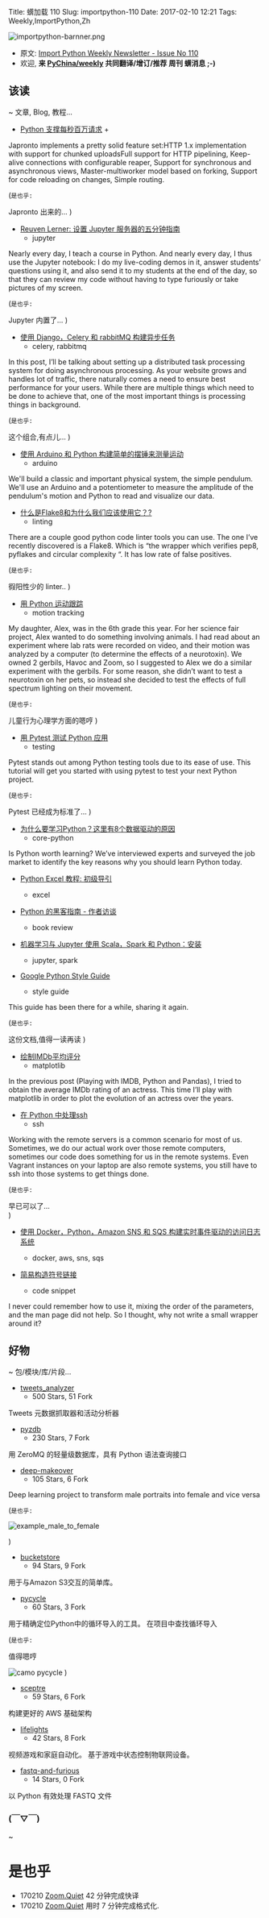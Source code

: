 Title: 蠎加载 110
Slug: importpython-110
Date: 2017-02-10 12:21
Tags: Weekly,ImportPython,Zh

![importpython-barnner.png](http://zoomq.qiniudn.com/ZQCollection/snap/importpython-barnner.png?imageView2/2/h/210)


- 原文: [Import Python Weekly Newsletter - Issue No 110](http://importpython.com/newsletter/no/110/)
- 欢迎, **来 [PyChina/weekly](https://github.com/PyChina/weekly) 共同翻译/增订/推荐 周刊 蠎消息 ;-)**

## 该读
~ 文章, Blog, 教程...


- [Python 支撑每秒百万请求](https://medium.com/@squeaky_pl/million-requests-per-second-with-python-95c137af319)
    + 

Japronto implements a pretty solid feature set:HTTP 1.x implementation with support for chunked uploadsFull support for HTTP pipelining, Keep-alive connections with configurable reaper, Support for synchronous and asynchronous views, Master-multiworker model based on forking, Support for code reloading on changes, Simple routing.

(`是也乎:`

Japronto 出来的...
)


- [Reuven Lerner: 设置 Jupyter 服务器的五分钟指南](http://blog.lerner.co.il/five-minute-guide-setting-jupyter-notebook-server/)
    + jupyter

Nearly every day, I teach a course in Python. And nearly every day, I thus use the Jupyter notebook: I do my live-coding demos in it, answer students’ questions using it, and also send it to my students at the end of the day, so that they can review my code without having to type furiously or take pictures of my screen.

(`是也乎:`

Jupyter 内置了...
)

- [使用 Django，Celery 和 rabbitMQ 构建异步任务](http://bookofstranger.com/asynchronous-tasks-using-django-celery-and-rabbitmq/)
    + celery, rabbitmq

In this post, I’ll be talking about setting up a distributed task processing system for doing asynchronous processing. As your website grows and handles lot of traffic, there naturally comes a need to ensure best performance for your users. While there are multiple things which need to be done to achieve that, one of the most important things is processing things in background.

(`是也乎:`

这个组合,有点儿...
)


- [使用 Arduino 和 Python 构建简单的摆锤来测量运动](https://www.instructables.com/id/Building-a-Simple-Pendulum-and-Measuring-Motion-Wi/)
    + arduino

We'll build a classic and important physical system, the simple pendulum. We'll use an Arduino and a potentiometer to measure the amplitude of the pendulum's motion and Python to read and visualize our data.


- [什么是Flake8和为什么我们应该使用它？?](https://medium.com/@itechgirly/what-is-flake8-and-why-we-should-use-it-b89bd78073f2?source=rss------python-5)
    + linting

There are a couple good python code linter tools you can use. The one I’ve recently discovered is a Flake8. Which is “the wrapper which verifies pep8, pyflakes and circular complexity “. It has low rate of false positives.

(`是也乎:`

徦阳性少的 linter..
)


- [用 Python 运动跟踪](http://derek.simkowiak.net/motion-tracking-with-python/)
    + motion tracking

My daughter, Alex, was in the 6th grade this year. For her science fair project, Alex wanted to do something involving animals. I had read about an experiment where lab rats were recorded on video, and their motion was analyzed by a computer (to determine the effects of a neurotoxin). We owned 2 gerbils, Havoc and Zoom, so I suggested to Alex we do a similar experiment with the gerbils. For some reason, she didn’t want to test a neurotoxin on her pets, so instead she decided to test the effects of full spectrum lighting on their movement.

(`是也乎:`

儿童行为心理学方面的嗯哼
)

- [用 Pytest 测试 Python 应用](https://semaphoreci.com/community/tutorials/testing-python-applications-with-pytest)
    + testing

Pytest stands out among Python testing tools due to its ease of use. This tutorial will get you started with using pytest to test your next Python project.

(`是也乎:`

Pytest 已经成为标准了...
)

- [为什么要学习Python？这里有8个数据驱动的原因](https://dbader.org/blog/why-learn-python)
    + core-python

Is Python worth learning? We’ve interviewed experts and surveyed the job market to identify the key reasons why you should learn Python today.




- [Python Excel 教程: 初级导引](https://medium.com/@kacawi/python-excel-tutorial-the-definitive-guide-934ee6dd15b0)
    + excel

- [Python 的黑客指南 - 作者访谈](http://importpython.com/blog/post/hackers-guide-python-book-review-and-interview-author)
    + book review

- [机器学习与 Jupyter 使用 Scala，Spark 和 Python：安装](https://medium.com/@faizanahemad/machine-learning-with-jupyter-using-scala-spark-and-python-the-setup-62d05b0c7f56?source=rss------scala-5)
    + jupyter, spark

- [Google Python Style Guide](https://google.github.io/styleguide/pyguide.html)
    + style guide

This guide has been there for a while, sharing it again.

(`是也乎:`

这份文档,值得一读再读
)

- [绘制IMDb平均评分](https://medium.com/@rubfi/plotting-imdb-average-rating-6d9e69d8049f?source=rss------python-5)
    + matplotlib

In the previous post (Playing with IMDB, Python and Pandas), I tried to obtain the average IMDb rating of an actress. This time I’ll play with matplotlib in order to plot the evolution of an actress over the years.


- [在 Python 中处理ssh](https://kushaldas.in/posts/working-over-ssh-in-python.html)
    + ssh

Working with the remote servers is a common scenario for most of us. Sometimes, we do our actual work over those remote computers, sometimes our code does something for us in the remote systems. Even Vagrant instances on your laptop are also remote systems, you still have to ssh into those systems to get things done.

(`是也乎:`

早已可以了...    
)

- [使用 Docker，Python，Amazon SNS 和 SQS 构建实时事件驱动的访问日志系统](https://hackernoon.com/building-a-real-time-event-driven-system-using-docker-python-amazon-sns-sqs-985759e660eb#.fyhqc0y61)
    + docker, aws, sns, sqs

- [简易构造符号链接](https://dmerej.info/blog/post/symlinks-made-easier/)
    + code snippet

I never could remember how to use it, mixing the order of the parameters, and the man page did not help. So I thought, why not write a small wrapper around it?




## 好物
~ 包/模块/库/片段...

- [tweets_analyzer](https://github.com/x0rz/tweets_analyzer)
    - 500 Stars, 51 Fork

Tweets 元数据抓取器和活动分析器

- [pyzdb](https://github.com/asrp/pyzdb)
    - 230 Stars, 7 Fork

用 ZeroMQ 的轻量级数据库，具有 Python 语法查询接口

- [deep-makeover](https://github.com/david-gpu/deep-makeover)
    - 105 Stars, 6 Fork

Deep learning project to transform male portraits into female and vice versa

(`是也乎:`

![example_male_to_female](https://github.com/david-gpu/deep-makeover/raw/master/images/example_male_to_female.jpg)

)

- [bucketstore](https://github.com/kennethreitz/bucketstore)
    - 94 Stars, 9 Fork

用于与Amazon S3交互的简单库。

- [pycycle](https://github.com/bndr/pycycle)
    - 60 Stars, 3 Fork

用于精确定位Python中的循环导入的工具。 在项目中查找循环导入

(`是也乎:`

值得嗯哼

![camo pycycle](https://camo.githubusercontent.com/4d5000d5e9b834e9b60b1189b53a595f0b1c5c1b/68747470733a2f2f692e696d6775722e636f6d2f384a654c5178752e676966)
)

- [sceptre](https://github.com/cloudreach/sceptre)
    - 59 Stars, 6 Fork

构建更好的 AWS 基础架构

- [lifelights](https://github.com/jjensn/lifelights)
    - 42 Stars, 8 Fork

视频游戏和家庭自动化。 基于游戏中状态控制物联网设备。


- [fastq-and-furious](https://github.com/lgautier/fastq-and-furious)
    - 14 Stars, 0 Fork

以 Python 有效处理 FASTQ 文件


### (￣▽￣)
~ 

# 是也乎

- 170210 [Zoom.Quiet](http://zoomquiet.io) 42 分钟完成快译
- 170210 [Zoom.Quiet](http://zoomquiet.io) 用时 7 分钟完成格式化.


